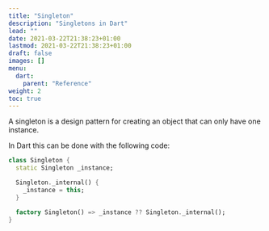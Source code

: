 ```yaml
---
title: "Singleton"
description: "Singletons in Dart"
lead: ""
date: 2021-03-22T21:38:23+01:00
lastmod: 2021-03-22T21:38:23+01:00
draft: false
images: []
menu: 
  dart:
    parent: "Reference"
weight: 2
toc: true
---
```


A singleton is a design pattern for creating an object that can only have one instance.

In Dart this can be done with the following code:

```dart
class Singleton {
  static Singleton _instance;

  Singleton._internal() {
    _instance = this;
  }

  factory Singleton() => _instance ?? Singleton._internal();
}
```
